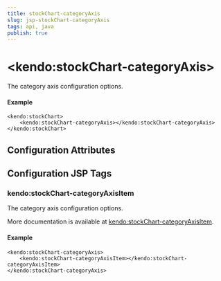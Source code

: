 ```yaml
---
title: stockChart-categoryAxis
slug: jsp-stockChart-categoryAxis
tags: api, java
publish: true
---
```


# \<kendo:stockChart-categoryAxis\>

The category axis configuration options.

#### Example
    <kendo:stockChart>
        <kendo:stockChart-categoryAxis></kendo:stockChart-categoryAxis>
    </kendo:stockChart>

## Configuration Attributes


##  Configuration JSP Tags

### kendo:stockChart-categoryAxisItem

The category axis configuration options.

More documentation is available at [kendo:stockChart-categoryAxisItem](stockchart/categoryaxisitem).

#### Example

    <kendo:stockChart-categoryAxis>
        <kendo:stockChart-categoryAxisItem></kendo:stockChart-categoryAxisItem>
    </kendo:stockChart-categoryAxis>

